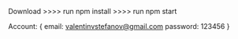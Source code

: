 Download >>>> run npm install >>>> run npm start

Account: {
  email: valentinvstefanov@gmail.com
  password: 123456
  }
